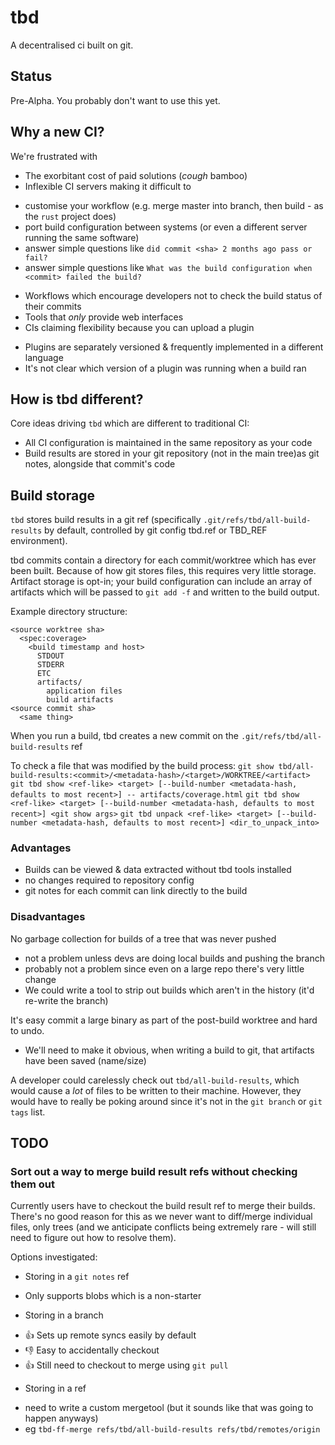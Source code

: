 # tbd

A decentralised ci built on git.

## Status

Pre-Alpha. You probably don't want to use this yet.

## Why a new CI?

We're frustrated with

 * The exorbitant cost of paid solutions (*cough* bamboo)
 * Inflexible CI servers making it difficult to
  - customise your workflow (e.g. merge master into branch, then build - as the `rust` project does)
  - port build configuration between systems (or even a different server running the same software)
  - answer simple questions like `did commit <sha> 2 months ago pass or fail?`
  - answer simple questions like `What was the build configuration when <commit> failed the build?`
 * Workflows which encourage developers not to check the build status of their commits
 * Tools that *only* provide web interfaces
 * CIs claiming flexibility because you can upload a plugin
  - Plugins are separately versioned & frequently implemented in a different language
  - It's not clear which version of a plugin was running when a build ran

## How is tbd different?

Core ideas driving `tbd` which are different to traditional CI:

 * All CI configuration is maintained in the same repository as your code
 * Build results are stored in your git repository (not in the main tree)as git notes, alongside that commit's code

## Build storage

`tbd` stores build results in a git ref (specifically `.git/refs/tbd/all-build-results` by default, controlled by git config tbd.ref or TBD_REF environment).

tbd commits contain a directory for each commit/worktree which has ever been built.
Because of how git stores files, this requires very little storage.
Artifact storage is opt-in; your build configuration can include an array of artifacts which will be passed to `git add -f` and written to the build output.

Example directory structure:

```
<source worktree sha>
  <spec:coverage>
    <build timestamp and host>
      STDOUT
      STDERR
      ETC
      artifacts/
        application files
        build artifacts
<source commit sha>
  <same thing>
```

When you run a build, tbd creates a new commit on the `.git/refs/tbd/all-build-results` ref

To check a file that was modified by the build process:
`git show tbd/all-build-results:<commit>/<metadata-hash>/<target>/WORKTREE/<artifact>`
`git tbd show <ref-like> <target> [--build-number <metadata-hash, defaults to most recent>] -- artifacts/coverage.html`
`git tbd show <ref-like> <target> [--build-number <metadata-hash, defaults to most recent>] <git show args>`
`git tbd unpack <ref-like> <target> [--build-number <metadata-hash, defaults to most recent>] <dir_to_unpack_into>`

### Advantages
 * Builds can be viewed & data extracted without tbd tools installed
 * no changes required to repository config
 * git notes for each commit can link directly to the build

### Disadvantages
No garbage collection for builds of a tree that was never pushed
 * not a problem unless devs are doing local builds and pushing the branch
 * probably not a problem since even on a large repo there's very little change
 * We could write a tool to strip out builds which aren't in the history (it'd re-write the branch)

It's easy commit a large binary as part of the post-build worktree and hard to undo.
 * We'll need to make it obvious, when writing a build to git, that artifacts have been saved (name/size)

A developer could carelessly check out `tbd/all-build-results`, which would cause a *lot* of files to be written to their machine.
However, they would have to really be poking around since it's not in the `git branch` or `git tags` list.

## TODO

### Sort out a way to merge build result refs without checking them out

Currently users have to checkout the build result ref to merge their builds.
There's no good reason for this as we never want to diff/merge individual files, only trees (and we anticipate conflicts being extremely rare - will still need to figure out how to resolve them).

Options investigated:
 * Storing in a `git notes` ref
  - Only supports blobs which is a non-starter
 * Storing in a branch
  - :+1: Sets up remote syncs easily by default
  - :-1: Easy to accidentally checkout
  - :+1: Still need to checkout to merge using `git pull`
 * Storing in a ref
  - need to write a custom mergetool (but it sounds like that was going to happen anyways)
  - eg `tbd-ff-merge refs/tbd/all-build-results refs/tbd/remotes/origin`

